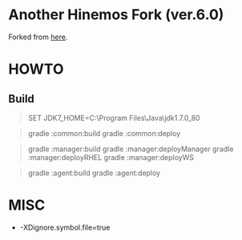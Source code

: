 # Another Hinemos Fork (ver.6.0)

Forked from [here](https://github.com/hinemos/hinemos).


# HOWTO

## Build
> SET JDK7_HOME=C:\Program Files\Java\jdk1.7.0_80

> gradle :common:build
> gradle :common:deploy

> gradle :manager:build
> gradle :manager:deployManager
> gradle :manager:deployRHEL
> gradle :manager:deployWS

> gradle :agent:build
> gradle :agent:deploy


# MISC

* -XDignore.symbol.file=true
